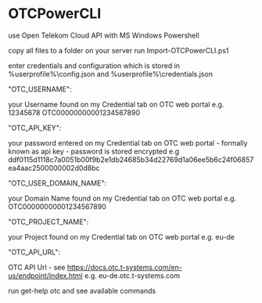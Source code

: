 # OTCPowerCLI

use Open Telekom Cloud API with MS Windows Powershell

copy all files to a folder on your server
run  Import-OTCPowerCLI.ps1

enter credentials and configuration which is stored in %userprofile%\config.json and %userprofile%\credentials.json

"OTC_USERNAME":		

your Username found on my Credential tab on OTC web portal
e.g. 12345678 OTC00000000001234567890


"OTC_API_KEY":

your password entered on my Credential tab on OTC web portal - formally known as api key - 
password is stored encrypted
e.g ddf0115d1118c7a0051b00f9b2e1db24685b34d22769d1a06ee5b6c24f06857ea4aac2500000002d0d8bc


"OTC_USER_DOMAIN_NAME":	

your Domain Name found on my Credential tab on OTC web portal
e.g. OTC00000000001234567890

"OTC_PROJECT_NAME":	

your Project found on my Credential tab on OTC web portal
e.g. eu-de


"OTC_API_URL": 	

OTC API Url - see https://docs.otc.t-systems.com/en-us/endpoint/index.html
e.g. eu-de.otc.t-systems.com


run get-help otc and see available commands
